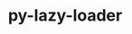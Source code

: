 ---
title: "py-lazy-loader"
layout: cache
categories: [package, develop-2025-04-06]
meta: {"compilers": ["none"], "num_specs": 2, "num_specs_by_stack": {"data-vis-sdk": 1, "e4s": 1, "root": 2}, "oss": ["ubuntu20.04", "ubuntu22.04"], "platforms": ["linux"], "stacks": ["data-vis-sdk", "e4s", "root"], "targets": ["x86_64_v3"], "versions": ["0.4"]}
spec_details: [{"compiler": "none", "hash": "65as34dase7mpxhur7ug2nd7mctqpiyh", "os": "ubuntu22.04", "platform": "linux", "size": "-", "stacks": ["e4s", "root"], "target": "x86_64_v3", "variants": ["build_system=python_pip"], "versions": ["0.4"]}, {"compiler": "none", "hash": "pkrk4eqjy2slbhrjjp2k2ljwp5eljwl6", "os": "ubuntu20.04", "platform": "linux", "size": "-", "stacks": ["data-vis-sdk", "root"], "target": "x86_64_v3", "variants": ["build_system=python_pip"], "versions": ["0.4"]}]
---
